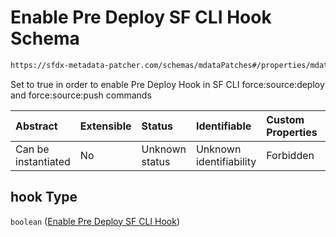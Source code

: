 # Enable Pre Deploy SF CLI Hook Schema

```txt
https://sfdx-metadata-patcher.com/schemas/mdataPatches#/properties/mdataPatches/properties/hook
```

Set to true in order to enable Pre Deploy Hook in SF CLI force:source:deploy and force:source:push commands

| Abstract            | Extensible | Status         | Identifiable            | Custom Properties | Additional Properties | Access Restrictions | Defined In                                                                          |
| :------------------ | :--------- | :------------- | :---------------------- | :---------------- | :-------------------- | :------------------ | :---------------------------------------------------------------------------------- |
| Can be instantiated | No         | Unknown status | Unknown identifiability | Forbidden         | Allowed               | none                | [mdataPatches.schema.json*](../out/mdataPatches.schema.json "open original schema") |

## hook Type

`boolean` ([Enable Pre Deploy SF CLI Hook](mdatapatches-properties-patches-properties-enable-pre-deploy-sf-cli-hook.md))
